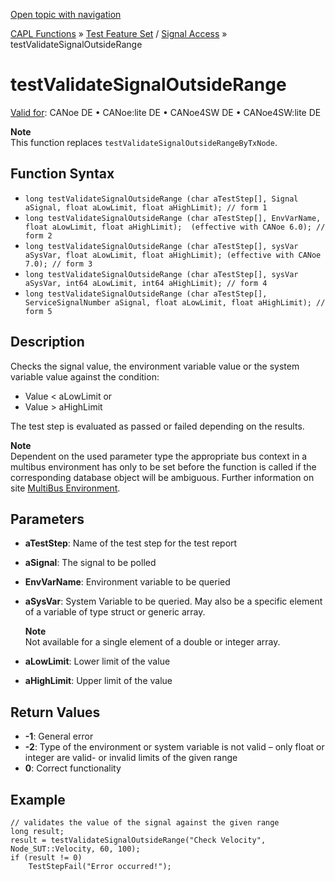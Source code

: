 [Open topic with navigation](../../../../../CANoeDEFamily.htm#Topics/CAPLFunctions/Test/Functions/CAPLfunctionTestValidateSignalOutsideRange.md)

[CAPL Functions](../../CAPLfunctions.md) » [Test Feature Set](../CAPLfunctionsTFSOverview.md) / [Signal Access](../../SignalAccess/CAPLfunctionsSignalAccessOverview.md) » testValidateSignalOutsideRange

# testValidateSignalOutsideRange

[Valid for](../../../Shared/FeatureAvailability.md):  CANoe DE •  CANoe:lite DE •  CANoe4SW DE •  CANoe4SW:lite DE

**Note**  
This function replaces `testValidateSignalOutsideRangeByTxNode`.

## Function Syntax

- `long testValidateSignalOutsideRange (char aTestStep[], Signal aSignal, float aLowLimit, float aHighLimit); // form 1`
- `long testValidateSignalOutsideRange (char aTestStep[], EnvVarName, float aLowLimit, float aHighLimit);  (effective with CANoe 6.0); // form 2`
- `long testValidateSignalOutsideRange (char aTestStep[], sysVar aSysVar, float aLowLimit, float aHighLimit); (effective with CANoe 7.0); // form 3`
- `long testValidateSignalOutsideRange (char aTestStep[], sysVar aSysVar, int64 aLowLimit, int64 aHighLimit); // form 4`
- `long testValidateSignalOutsideRange (char aTestStep[], ServiceSignalNumber aSignal, float aLowLimit, float aHighLimit); // form 5`

## Description

Checks the signal value, the environment variable value or the system variable value against the condition:

- Value < aLowLimit or
- Value > aHighLimit

The test step is evaluated as passed or failed depending on the results.

**Note**  
Dependent on the used parameter type the appropriate bus context in a multibus environment has only to be set before the function is called if the corresponding database object will be ambiguous. Further information on site [MultiBus Environment](../../../Shared/CAPL/General/TestMultiBusEnvironment.md).

## Parameters

- **aTestStep**: Name of the test step for the test report
- **aSignal**: The signal to be polled
- **EnvVarName**: Environment variable to be queried
- **aSysVar**: System Variable to be queried. May also be a specific element of a variable of type struct or generic array.

  **Note**  
  Not available for a single element of a double or integer array.

- **aLowLimit**: Lower limit of the value
- **aHighLimit**: Upper limit of the value

## Return Values

- **-1**: General error
- **-2**: Type of the environment or system variable is not valid – only float or integer are valid- or invalid limits of the given range
- **0**: Correct functionality

## Example

```plaintext
// validates the value of the signal against the given range
long result;
result = testValidateSignalOutsideRange("Check Velocity", Node_SUT::Velocity, 60, 100);
if (result != 0)
    TestStepFail("Error occurred!");
```
